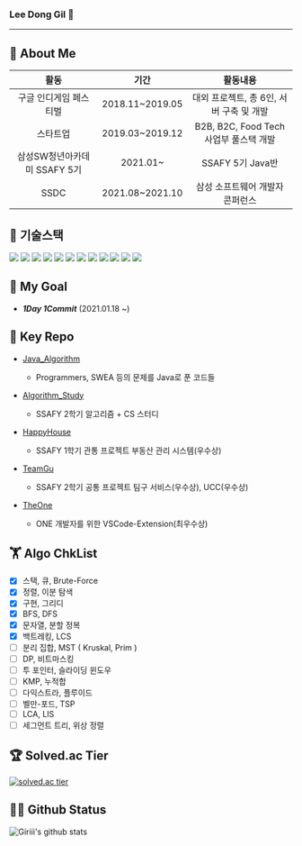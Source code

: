 ### Lee Dong Gil 👋
-------------------------------------------------
## 🌱 About Me

|**활동**|**기간**|**활동내용**|
|:---:|:---:|:---:|
|구글 인디게임 페스티벌|2018.11~2019.05|대외 프로젝트, 총 6인, 서버 구축 및 개발|
|스타트업|2019.03~2019.12|B2B, B2C, Food Tech 사업부 풀스택 개발|
|삼성SW청년아카데미 SSAFY 5기|2021.01~|SSAFY 5기 Java반|
|SSDC|2021.08~2021.10|삼성 소프트웨어 개발자 콘퍼런스|

## 👯 기술스택
<img src="https://img.shields.io/badge/Linux-FCC624?style=flat-square&logo=Linux&logoColor=white&link=https://github.com/donggillee-dev"> <img src="https://img.shields.io/badge/C-A8B9CC?style=flat-square&logo=C&logoColor=white&link=https://github.com/donggillee-dev"> <img src="https://img.shields.io/badge/Java-007396?style=flat-square&logo=Java&logoColor=white&link=https://github.com/donggillee-dev"> <img src="https://img.shields.io/badge/Node.js-339933?style=flat-square&logo=Node.js&logoColor=white&link=https://github.com/donggillee-dev"> <img src="https://img.shields.io/badge/JavaScript-F7DF1E?style=flat-square&logo=JavaScript&logoColor=white&link=https://github.com/donggillee-dev"> <img src="https://img.shields.io/badge/PHP-777BB4?style=flat-square&logo=PHP&logoColor=white&link=https://github.com/donggillee-dev"> <img src="https://img.shields.io/badge/CSS3-1572B6?style=flat-square&logo=CSS3&logoColor=white&link=https://github.com/donggillee-dev"> <img src="https://img.shields.io/badge/jQuery-8769AD?style=flat-square&logo=jQuery&logoColor=white&link=https://github.com/donggillee-dev"> <img src="https://img.shields.io/badge/Spring Boot-6DB33F?style=flat-square&logo=Spring Boot&logoColor=white&link=https://github.com/donggillee-dev"> <img src="https://img.shields.io/badge/JSON-000000?style=flat-square&logo=JSON&logoColor=white&link=https://github.com/donggillee-dev"> <img src="https://img.shields.io/badge/MySQL-4479A1?style=flat-square&logo=MySQL&logoColor=white&link=https://github.com/donggillee-dev"> <img src="https://img.shields.io/badge/MongoDB-47A248?style=flat-square&logo=MongoDB&logoColor=white&link=https://github.com/donggillee-dev">

## 🎯 My Goal

- ***1Day 1Commit*** (2021.01.18 ~)

## 🔑 Key Repo

- [Java_Algorithm](https://github.com/donggillee-dev/Java_Algorithm)
  - Programmers, SWEA 등의 문제를 Java로 푼 코드들

- [Algorithm_Study](https://github.com/EFS-Escape-From-SSAFY)
  - SSAFY 2학기 알고리즘 + CS 스터디
  
- [HappyHouse](https://github.com/SSAFY-Project)
  - SSAFY 1학기 관통 프로젝트 부동산 관리 시스템(우수상)

- [TeamGu](https://github.com/team-gu)
  - SSAFY 2학기 공통 프로젝트 팀구 서비스(우수상), UCC(우수상)

- [TheOne](https://github.com/SOSCON-TheONE/ONE-vscode)
  - ONE 개발자를 위한 VSCode-Extension(최우수상)

## 🏋️ Algo ChkList

- [x] 스택, 큐, Brute-Force
- [x] 정렬, 이분 탐색
- [x] 구현, 그리디
- [x] BFS, DFS
- [x] 문자열, 분할 정복
- [x] 백트레킹, LCS
- [ ] 분리 집합, MST ( Kruskal, Prim )
- [ ] DP, 비트마스킹
- [ ] 투 포인터, 슬라이딩 윈도우
- [ ] KMP, 누적합
- [ ] 다익스트라, 플루이드
- [ ] 벨만-포드, TSP
- [ ] LCA, LIS
- [ ] 세그먼트 트리, 위상 정렬
 
## 🏆 Solved.ac Tier

[![solved.ac tier](http://mazassumnida.wtf/api/v2/generate_badge?boj=qye5856)](https://solved.ac/qye5856)

## 🧑‍💻 Github Status

![Giriii's github stats](https://github-readme-stats.vercel.app/api?username=donggillee-dev&show_icons=true)

<!--
**donggillee-dev/donggillee-dev** is a ✨ _special_ ✨ repository because its `README.md` (this file) appears on your GitHub profile.
Here are some ideas to get you started:

- 🔭 I’m currently working on ...
- 🌱 I’m currently learning ...
- 👯 I’m looking to collaborate on ...
- 🤔 I’m looking for help with ...
- 💬 Ask me about ...
- 📫 How to reach me: ...
- 😄 Pronouns: ...
- ⚡ Fun fact: ...
-->
